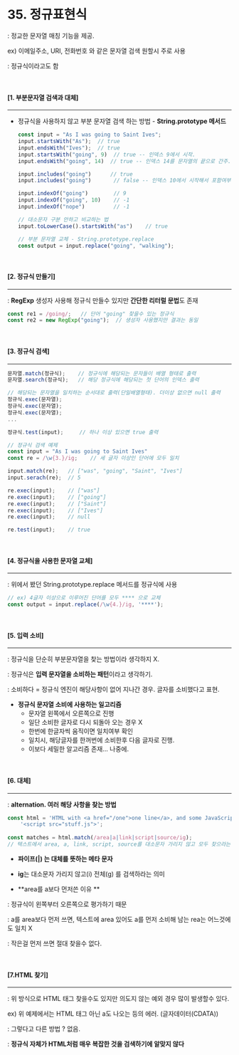 # 35. 정규표현식

: 정교한 문자열 매칭 기능을 제공.

ex) 이메일주소, URI, 전화번호 와 같은 문자열 검색 원할시 주로 사용

: 정규식이라고도 함

<br>

#### [1. 부분문자열 검색과 대체]

---

- 정규식을 사용하지 않고 부분 문자열 검색 하는 방법 - **String.prototype 메서드**

    ```js
    const input = "As I was going to Saint Ives";
    input.startsWith("As");  // true
    input.endsWith("Ives");  // true
    input.startsWith("going", 9)  // true -- 인덱스 9에서 시작.
    input.endsWith("going", 14)  // true -- 인덱스 14를 문자열의 끝으로 간주.

    input.includes("going")      // true
    input.includes("going")       // false -- 인덱스 10에서 시작해서 포함여부

    input.indexOf("going")        // 9
    input.indexOf("going", 10)    // -1
    input.indexOf("nope")         // -1
    ```

    ```js
    // 대소문자 구분 안하고 비교하는 법
    input.toLowerCase().startsWith("as")    // true
    ```

    ```js
    // 부분 문자열 교체 - String.prototype.replace
    const output = input.replace("going", "walking");
    ```

<br>

#### [2. 정규식 만들기]

---

: **RegExp** 생성자 사용해 정규식 만들수 있지만 **간단한 리터럴 문법**도 존재

```js
const re1 = /going/;   // 단어 "going" 찾을수 있는 정규식
const re2 = new RegExp("going");  // 생성자 사용했지만 결과는 동일
```

<br>

#### [3. 정규식 검색]

----

```js
문자열.match(정규식);    // 정규식에 해당되는 문자들이 배열 형태로 출력
문자열.search(정규식);   // 해당 정규식에 해당되는 첫 단어의 인덱스 출력

// 해당되는 문자열을 일치하는 순서대로 출력(단일배열형태). 더이상 없으면 null 출력
정규식.exec(문자열);
정규식.exec(문자열);
정규식.exec(문자열);
...

정규식.test(input);     // 하나 이상 있으면 true 출력
```

```js
// 정규식 검색 예제
const input = "As I was going to Saint Ives"
const re = /\w{3.}/ig;    // 세 글자 이상인 단어에 모두 일치

input.match(re);   // ["was", "going", "Saint", "Ives"]
input.serach(re);  // 5

re.exec(input);    // ["was"]
re.exec(input);    // ["going"]
re.exec(input);    // ["Saint"]
re.exec(input);    // ["Ives"]
re.exec(input);    // null

re.test(input);    // true
```

<br>

#### [4. 정규식을 사용한 문자열 교체]

----

: 위에서 봤던 String.prototype.replace 메서드를 정규식에 사용

```js
// ex) 4글자 이상으로 이루어진 단어를 모두 **** 으로 교체
const output = input.replace(/\w{4.}/ig, '****');
```

<br>

#### [5. 입력 소비]

-----

: 정규식을 단순히 부분문자열을 찾는 방법이라 생각하지 X.

: 정규식은 **입력 문자열을 소비하는 패턴**이라고 생각하기.

: 소비하다 = 정규식 엔진이 해당사항이 없어 지나간 경우. 글자를 소비했다고 표현.

- **정규식 문자열 소비에 사용하는 일고리즘**
  - 문자열 왼쪽에서 오른쪽으로 진행
  - 일단 소비한 글자로 다시 되돌아 오는 경우 X
  - 한번에 한글자씩 움직이면 일치여부 확인
  - 일치시, 해당글자를 한꺼번에 소비한후 다음 글자로 진행.
  - 이보다 세밀한 알고리즘 존재... 나중에.

<br>

#### [6. 대체]

----

: **alternation. 여러 해당 사항을 찾는 방법**

```js
const html = 'HTML with <a href="/one">one line</a>, and some JavaScript. ' + 
	'<script src="stuff.js">';
	
const matches = html.match(/area|a|link|script|source/ig);
// 텍스트에서 area, a, link, script, source를 대소문자 가리지 않고 모두 찾으라는 뜻
```

- **파이프(|) 는 대체를 뜻하는 메타 문자**

-  **ig**는 대소문자 가리지 않고(i) 전체(g) 를 검색하라는 의미

-  **area를 a보다 먼저쓴 이유 **

  : 정규식이 왼쪽부터 오른쪽으로 평가하기 때문

  : a를 area보다 먼저 쓰면, 텍스트에 area 있어도 a를 먼저 소비해 남는 rea는 어느것에도 일치 X

  : 작은걸 먼저 쓰면 절대 찾을수 없다.

<br>

#### [7.HTML 찾기]

---

: 위 방식으로 HTML 태그 찾을수도 있지만 의도지 않는 예외 경우 많이 발생할수 있다.

ex) 위 예제에서는 HTML 태그 아닌 a도 나오는 등의 에러. (글자데이터(CDATA))

: 그렇다고 다른 방법 ? 없음.

: **정규식 자체가 HTML처럼 매우 복잡한 것을 검색하기에 알맞지 않다**

<br>



